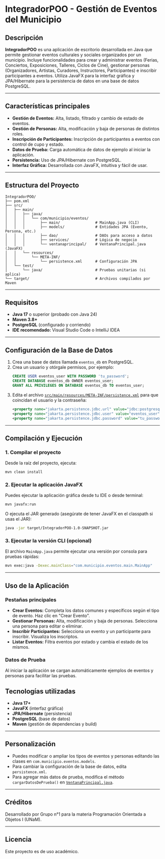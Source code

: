 # IntegradorPOO - Gestión de Eventos del Municipio

## Descripción

**IntegradorPOO** es una aplicación de escritorio desarrollada en Java que permite gestionar eventos culturales y sociales organizados por un municipio. Incluye funcionalidades para crear y administrar eventos (Ferias, Conciertos, Exposiciones, Talleres, Ciclos de Cine), gestionar personas (Organizadores, Artistas, Curadores, Instructores, Participantes) e inscribir participantes a eventos. Utiliza JavaFX para la interfaz gráfica y JPA/Hibernate para la persistencia de datos en una base de datos PostgreSQL.

---

## Características principales

- **Gestión de Eventos:** Alta, listado, filtrado y cambio de estado de eventos.
- **Gestión de Personas:** Alta, modificación y baja de personas de distintos roles.
- **Inscripción de Participantes:** Inscripción de participantes a eventos con control de cupo y estado.
- **Datos de Prueba:** Carga automática de datos de ejemplo al iniciar la aplicación.
- **Persistencia:** Uso de JPA/Hibernate con PostgreSQL.
- **Interfaz Gráfica:** Desarrollada con JavaFX, intuitiva y fácil de usar.

---

## Estructura del Proyecto

```
IntegradorPOO/
├── pom.xml
├── src/
│   ├── main/
│   │   ├── java/
│   │   │   └── com/municipio/eventos/
│   │   │       ├── main/                # MainApp.java (CLI)
│   │   │       ├── models/              # Entidades JPA (Evento, Persona, etc.)
│   │   │       ├── dao/                 # DAOs para acceso a datos
│   │   │       ├── services/            # Lógica de negocio
│   │   │       └── ventanaprincipal/    # VentanaPrincipal.java (JavaFX)
│   │   └── resources/
│   │       └── META-INF/
│   │           └── persistence.xml      # Configuración JPA
│   └── test/
│       └── java/                        # Pruebas unitarias (si aplica)
└── target/                              # Archivos compilados por Maven
```

---

## Requisitos

- **Java 17** o superior (probado con Java 24)
- **Maven 3.8+**
- **PostgreSQL** (configurado y corriendo)
- **IDE recomendado:** Visual Studio Code o IntelliJ IDEA

---

## Configuración de la Base de Datos

1. Crea una base de datos llamada `eventos_db` en PostgreSQL.
2. Crea un usuario y otórgale permisos, por ejemplo:
   ```sql
   CREATE USER eventos_user WITH PASSWORD 'tu_password';
   CREATE DATABASE eventos_db OWNER eventos_user;
   GRANT ALL PRIVILEGES ON DATABASE eventos_db TO eventos_user;
   ```
3. Edita el archivo [`src/main/resources/META-INF/persistence.xml`](src/main/resources/META-INF/persistence.xml) para que coincidan el usuario y la contraseña:
   ```xml
   <property name="jakarta.persistence.jdbc.url" value="jdbc:postgresql://localhost:5432/eventos_db" />
   <property name="jakarta.persistence.jdbc.user" value="eventos_user" />
   <property name="jakarta.persistence.jdbc.password" value="tu_password" />
   ```

---

## Compilación y Ejecución

### 1. Compilar el proyecto

Desde la raíz del proyecto, ejecuta:

```sh
mvn clean install
```

### 2. Ejecutar la aplicación JavaFX

Puedes ejecutar la aplicación gráfica desde tu IDE o desde terminal:

```sh
mvn javafx:run
```
O ejecuta el JAR generado (asegúrate de tener JavaFX en el classpath si usas el JAR):

```sh
java -jar target/IntegradorPOO-1.0-SNAPSHOT.jar
```

### 3. Ejecutar la versión CLI (opcional)

El archivo `MainApp.java` permite ejecutar una versión por consola para pruebas rápidas:

```sh
mvn exec:java -Dexec.mainClass="com.municipio.eventos.main.MainApp"
```

---

## Uso de la Aplicación

### Pestañas principales

- **Crear Eventos:** Completa los datos comunes y específicos según el tipo de evento. Haz clic en "Crear Evento".
- **Gestionar Personas:** Alta, modificación y baja de personas. Selecciona una persona para editar o eliminar.
- **Inscribir Participantes:** Selecciona un evento y un participante para inscribir. Visualiza los inscriptos.
- **Listar Eventos:** Filtra eventos por estado y cambia el estado de los mismos.

### Datos de Prueba

Al iniciar la aplicación se cargan automáticamente ejemplos de eventos y personas para facilitar las pruebas.



## Tecnologías utilizadas

- **Java 17+**
- **JavaFX** (interfaz gráfica)
- **JPA/Hibernate** (persistencia)
- **PostgreSQL** (base de datos)
- **Maven** (gestión de dependencias y build)


---

## Personalización

- Puedes modificar o ampliar los tipos de eventos y personas editando las clases en `com.municipio.eventos.models`.
- Para cambiar la configuración de la base de datos, edita `persistence.xml`.
- Para agregar más datos de prueba, modifica el método `cargarDatosDePrueba()` en [`VentanaPrincipal.java`](src/main/java/com/municipio/eventos/ventanaprincipal/VentanaPrincipal.java).

---

## Créditos

Desarrollado por Grupo n°1 para la materia Programación Orientada a Objetos I (UNaM).

---

## Licencia

Este proyecto es de uso académico.